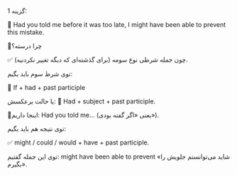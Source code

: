 
گزینه 1:

🔵 Had you told me before it was too late, I might have been able to prevent this mistake.

 🤔چرا درسته؟

✅ چون جمله شرطی نوع سومه (برای گذشته‌ای که دیگه تغییر نکردنیه).

توی شرط سوم باید بگیم:

🔹 If + had + past participle

 یا حالت برعکسش:
 🔹 Had + subject + past participle.


🚨اینجا داریم: Had you told me… (یعنی «اگر گفته بودی»).

توی نتیجه هم باید بگیم: 

✅ might / could / would + have + past participle.

توی این جمله گفتیم: 
might have been able to prevent 
«شاید می‌توانستم جلویش را بگیرم».